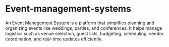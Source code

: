 # Event-management-systems
An Event Management System is a platform that simplifies planning and organizing events like weddings, parties, and conferences. It helps manage logistics such as venue selection, guest lists, budgeting, scheduling, vendor coordination, and real-time updates efficiently.
